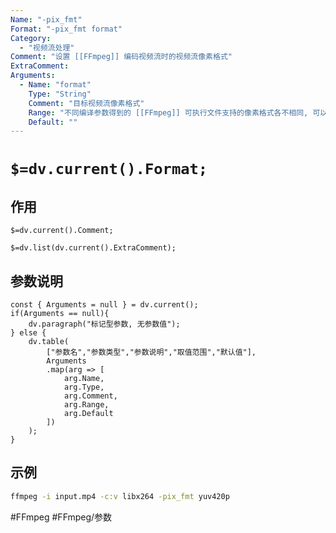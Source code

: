 ```yaml
---
Name: "-pix_fmt"
Format: "-pix_fmt format"
Category:
  - "视频流处理"
Comment: "设置 [[FFmpeg]] 编码视频流时的视频流像素格式"
ExtraComment:
Arguments:
  - Name: "format"
    Type: "String"
    Comment: "目标视频流像素格式"
    Range: "不同编译参数得到的 [[FFmpeg]] 可执行文件支持的像素格式各不相同, 可以使用\"ffmpeg -pix_fmts\"命令查看其支持的像素格式列表"
    Default: ""
---
```


# `$=dv.current().Format;`

## 作用
`$=dv.current().Comment;`

`$=dv.list(dv.current().ExtraComment);`

## 参数说明
```dataviewjs
const { Arguments = null } = dv.current();
if(Arguments == null){
	dv.paragraph("标记型参数, 无参数值");
} else {
	dv.table(
		["参数名","参数类型","参数说明","取值范围","默认值"],
		Arguments
		.map(arg => [
			arg.Name,
			arg.Type,
			arg.Comment,
			arg.Range,
			arg.Default
		])
	);
}

```

## 示例
```bash
ffmpeg -i input.mp4 -c:v libx264 -pix_fmt yuv420p
```

#FFmpeg #FFmpeg/参数